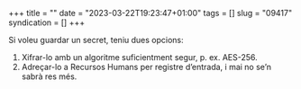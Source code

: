 +++
title = ""
date = "2023-03-22T19:23:47+01:00"
tags = []
slug = "09417"
syndication = []
+++

Si voleu guardar un secret, teniu dues opcions:

1. Xifrar-lo amb un algoritme suficientment segur, p. ex. AES-256.
2. Adreçar-lo a Recursos Humans per registre d’entrada, i mai no se’n sabrà res més.

